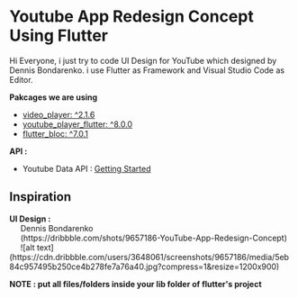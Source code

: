 <h1>Youtube App Redesign Concept Using Flutter</h1>
<p>Hi Everyone, i just try to code UI Design for YouTube which designed by Dennis Bondarenko. i use Flutter as Framework and Visual Studio Code as Editor.</p>
<b>Pakcages we are using</b><br/>
<ul>
  <li><a href="https://pub.dev/packages/video_player" target="_blank">video_player: ^2.1.6</a></li>
  <li><a href="https://pub.dev/packages/youtube_player_flutter" target="_blank">youtube_player_flutter: ^8.0.0</a></li>
  <li><a href="https://pub.dev/packages/flutter_bloc" target="_blank">flutter_bloc: ^7.0.1</a></li>
</ul>
<b>API : </b><br/>
<ul>
  <li>Youtube Data API : <a href="https://developers.google.com/youtube/v3/getting-started" target="_blank">Getting Started</a></li>  
</ul>
<h2>Inspiration</h2>
<b>UI Design : </b><br/>
&nbsp;&nbsp;&nbsp;&nbsp;&nbsp;Dennis Bondarenko<br/>
&nbsp;&nbsp;&nbsp;&nbsp;&nbsp;(https://dribbble.com/shots/9657186-YouTube-App-Redesign-Concept)<br/>
&nbsp;&nbsp;&nbsp;&nbsp;&nbsp;![alt text](https://cdn.dribbble.com/users/3648061/screenshots/9657186/media/5eb84c957495b250ce4b278fe7a76a40.jpg?compress=1&resize=1200x900)
  



<b>NOTE : put all files/folders inside your lib folder of flutter's project</b>
